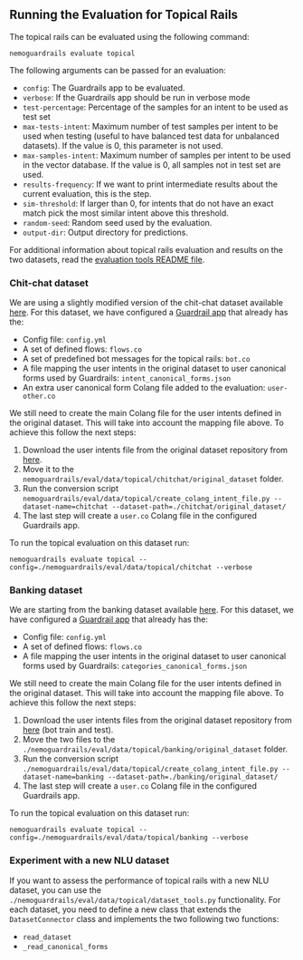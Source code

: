 ## Running the Evaluation for Topical Rails

The topical rails can be evaluated using the following command:

```nemoguardrails evaluate topical```

The following arguments can be passed for an evaluation:

- `config`: The Guardrails app to be evaluated.
- `verbose`: If the Guardrails app should be run in verbose mode
- `test-percentage`: Percentage of the samples for an intent to be used as test set
- `max-tests-intent`: Maximum number of test samples per intent to be used when testing
(useful to have balanced test data for unbalanced datasets). If the value is 0,
this parameter is not used.
- `max-samples-intent`: Maximum number of samples per intent to be used in the
vector database. If the value is 0, all samples not in test set are used.
- `results-frequency`: If we want to print intermediate results about the
current evaluation, this is the step.
- `sim-threshold`: If larger than 0, for intents that do not have an exact match
pick the most similar intent above this threshold.
- `random-seed`: Random seed used by the evaluation.
- `output-dir`: Output directory for predictions.


For additional information about topical rails evaluation and results on the two datasets, read the [evaluation tools README file](./../../README.md).


### Chit-chat dataset

We are using a slightly modified version of the chit-chat dataset available [here](https://github.com/rahul051296/small-talk-rasa-stack).
For this dataset, we have configured a [Guardrail app](./chitchat) that already has the:
- Config file: `config.yml`
- A set of defined flows: `flows.co`
- A set of predefined bot messages for the topical rails: `bot.co`
- A file mapping the user intents in the original dataset to user canonical forms used by Guardrails: `intent_canonical_forms.json`
- An extra user canonical form Colang file added to the evaluation: `user-other.co`


We still need to create the main Colang file for the user intents defined in the original dataset.
This will take into account the mapping file above. To achieve this follow the next steps:

1. Download the user intents file from the original dataset repository from [here](https://github.com/rahul051296/small-talk-rasa-stack/blob/master/data/nlu.md).
2. Move it to the `nemoguardrails/eval/data/topical/chitchat/original_dataset` folder.
3. Run the conversion script `nemoguardrails/eval/data/topical/create_colang_intent_file.py --dataset-name=chitchat --dataset-path=./chitchat/original_dataset/`
4. The last step will create a `user.co` Colang file in the configured Guardrails app.

To run the topical evaluation on this dataset run:

```nemoguardrails evaluate topical --config=./nemoguardrails/eval/data/topical/chitchat --verbose```

### Banking dataset

We are starting from the banking dataset available [here](https://github.com/PolyAI-LDN/task-specific-datasets/tree/master/banking_data).
For this dataset, we have configured a [Guardrail app](./banking) that already has the:
- Config file: `config.yml`
- A set of defined flows: `flows.co`
- A file mapping the user intents in the original dataset to user canonical forms used by Guardrails: `categories_canonical_forms.json`


We still need to create the main Colang file for the user intents defined in the original dataset.
This will take into account the mapping file above. To achieve this follow the next steps:

1. Download the user intents files from the original dataset repository from [here](https://github.com/PolyAI-LDN/task-specific-datasets/tree/master/banking_data) (bot train and test).
2. Move the two files to the `./nemoguardrails/eval/data/topical/banking/original_dataset` folder.
3. Run the conversion script `./nemoguardrails/eval/data/topical/create_colang_intent_file.py --dataset-name=banking --dataset-path=./banking/original_dataset/`
4. The last step will create a `user.co` Colang file in the configured Guardrails app.

To run the topical evaluation on this dataset run:

```nemoguardrails evaluate topical --config=./nemoguardrails/eval/data/topical/banking --verbose```

### Experiment with a new NLU dataset

If you want to assess the performance of topical rails with a new NLU dataset, you can use the `./nemoguardrails/eval/data/topical/dataset_tools.py` functionality.
For each dataset, you need to define a new class that extends the `DatasetConnector` class and implements the two following two functions:
- `read_dataset`
- `_read_canonical_forms`
